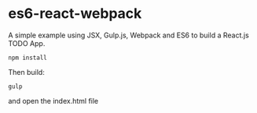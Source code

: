 # es6-react-webpack

A simple example using JSX, Gulp.js, Webpack and ES6 to build a React.js TODO App.

    npm install
    
Then build:

    gulp

and open the index.html file
